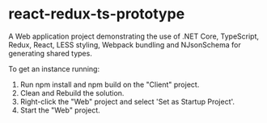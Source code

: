 # react-redux-ts-prototype

A Web application project demonstrating the use of .NET Core, TypeScript, Redux, React, LESS styling, Webpack bundling and NJsonSchema for generating shared types.

To get an instance running:

1) Run npm install and npm build on the "Client" project.
2) Clean and Rebuild the solution.
3) Right-click the "Web" project and select 'Set as Startup Project'.
4) Start the "Web" project.
